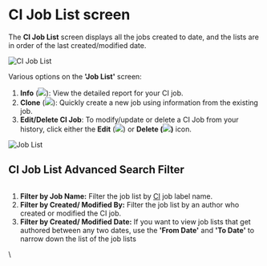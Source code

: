 # CI Job List screen

The **CI Job List** screen displays all the jobs created to date, and the lists are in order of the last created/modified date.

![CI Job List](https://cdn.document360.io/8711f4e7-c040-4616-aac9-d947f87e4619/Images/Documentation/image-1618513575771.png)

Various options on the **'Job List'** screen:

1. **Info** (![](https://cdn.document360.io/8711f4e7-c040-4616-aac9-d947f87e4619/Images/Documentation/image-1618513707319.png)): View the detailed report for your CI job.
2. **Clone** (![](https://cdn.document360.io/8711f4e7-c040-4616-aac9-d947f87e4619/Images/Documentation/image-1618513870898.png)): Quickly create a new job using information from the existing job.
3. **Edit/Delete CI Job**: To modify/update or delete a CI Job from your history, click either the **Edit** (![](https://cdn.document360.io/8711f4e7-c040-4616-aac9-d947f87e4619/Images/Documentation/image-1618513914168.png)) or **Delete (**![](https://cdn.document360.io/8711f4e7-c040-4616-aac9-d947f87e4619/Images/Documentation/image-1618514025699.png)**)** icon.

![Job List](https://cdn.document360.io/8711f4e7-c040-4616-aac9-d947f87e4619/Images/Documentation/image-1618513970340.png)

## **CI Job List Advanced Search Filter**

<figure><img src="https://cdn.document360.io/8711f4e7-c040-4616-aac9-d947f87e4619/Images/Documentation/image-1618514080289.png" alt=""><figcaption></figcaption></figure>

1. **Filter by Job Name:** Filter the job list by [CI](https://www.autorabit.com/blog/8-advantages-of-using-salesforce-ci-tools/) job label name.
2. **Filter by Created/ Modified By:** Filter the job list by an author who created or modified the CI job.
3. **Filter by Created/ Modified Date:** If you want to view job lists that get authored between any two dates, use the **'From Date'** and **'To Date'** to narrow down the list of the job lists

\
